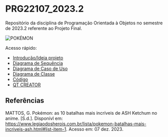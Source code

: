 # PRG22107_2023.2

Repositório da disciplina de Programação Orientada à Objetos no semestre de 2023.2 referente ao Projeto Final.

![POKÉMON](https://kanto.legiaodosherois.com.br/w760-h398-cfill/wp-content/uploads/2022/11/legiao_7gd_GJRwurTY.jpg.webp)

Acesso rápido:

 - [Introdução/Ideia projeto](./pf.md)
 - [Diagrama de Sequência](./ds.md)
 - [Diagrama de Caso de Uso](./dcu.md)
 - [Diagrama de Classe](./dc.md)
 - [Código](./codigo.md)
 - [QT CREATOR](./qtcreator.md)

   
## Referências

MATTOS, G. Pokémon: as 10 batalhas mais incríveis de ASH Ketchum no anime. [S.d.]. Disponívl em: https://www.legiaodosherois.com.br/lista/pokemon-batalhas-mais-incriveis-ash.html#list-item-1. Acesso em: 07 dez. 2023.
 
